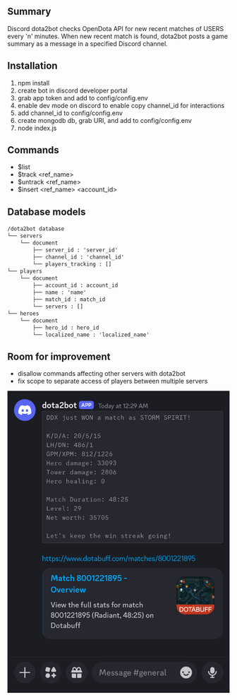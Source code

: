 ## Summary
Discord dota2bot checks OpenDota API for new recent matches of USERS every 'n' minutes. When new recent match is found, dota2bot posts a game summary as a message in a specified Discord channel. 

## Installation
1. npm install
2. create bot in discord developer portal
3. grab app token and add to config/config.env
4. enable dev mode on discord to enable copy channel_id for interactions
5. add channel_id to config/config.env
6. create mongodb db, grab URI, and add to config/config.env
7. node index.js

## Commands
* $list
* $track <ref_name>
* $untrack <ref_name>
* $insert <ref_name> <account_id>

## Database models
```
/dota2bot database
└── servers
    └── document
        ├── server_id : 'server_id'
        ├── channel_id : 'channel_id'
        └── players_tracking : []
└── players
    └── document
        ├── account_id : account_id
        ├── name : 'name'
        ├── match_id : match_id
        └── servers : []
└── heroes
    └── document
        ├── hero_id : hero_id
        └── localized_name : 'localized_name'
```

## Room for improvement
* disallow commands affecting other servers with dota2bot
* fix scope to separate access of players between multiple servers

![preview](https://raw.githubusercontent.com/timleungtech/discord-dota2bot/main/example.png)
